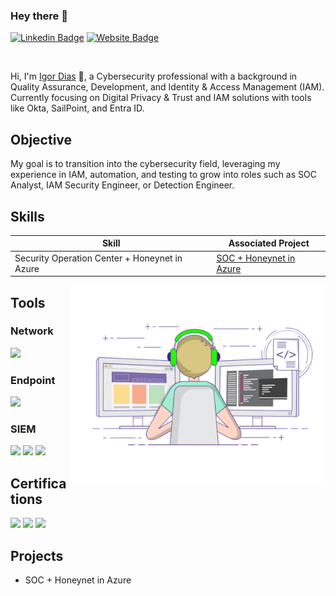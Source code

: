 ### Hey there 👋

[![Linkedin Badge](https://img.shields.io/badge/-LinkedIn-0e76a8?style=flat-square&logo=Linkedin&logoColor=white)](https://linkedin.com/in/igordiasth)
[![Website Badge](https://img.shields.io/badge/Website-3b5998?style=flat-square&logo=google-chrome&logoColor=white)](https://igordiasth.dev)

<br />

Hi, I'm [Igor Dias](https://igordiasth.dev/)  🚀, a Cybersecurity professional with a background in Quality Assurance, Development, and Identity & Access Management (IAM). Currently focusing on Digital Privacy & Trust and IAM solutions with tools like Okta, SailPoint, and Entra ID.

## Objective
My goal is to transition into the cybersecurity field, leveraging my experience in IAM, automation, and testing to grow into roles such as SOC Analyst, IAM Security Engineer, or Detection Engineer.

## Skills
| Skill                                         | Associated Project         |
|-----------------------------------------------|----------------------------|
| Security Operation Center + Honeynet in Azure          | <a href="https://google.com">SOC + Honeynet in Azure</a>|

<img align="right" alt="GIF" src="https://github.com/Igorth/Igorth/blob/master/coding.gif?raw=true" width="408" height="318" />
  
## Tools

### Network
<div>
    <img src="https://img.shields.io/badge/-Wireshark-1679A7?&style=for-the-badge&logo=Wireshark&logoColor=white" />
</div>

### Endpoint
<div>
    <img src="https://img.shields.io/badge/-Microsoft_Defender_for_Endpoint-00A4EF?&style=for-the-badge&logo=Microsoft&logoColor=white" />
</div>

### SIEM
<div>
    <img src="https://img.shields.io/badge/-Microsoft_Sentinel-0078D4?&style=for-the-badge&logo=Microsoft&logoColor=white" />
    <img src="https://img.shields.io/badge/-Splunk-000000?&style=for-the-badge&logo=Splunk&logoColor=white" />
    <img src="https://img.shields.io/badge/-Elastic-005571?&style=for-the-badge&logo=Elastic&logoColor=white" />
</div>

## Certifications
<div>
<img src="https://img.shields.io/badge/-Certified_Professional_PingOne_Advanced_Identity_Cloud-FF0000?&style=for-the-badge&logo=PingIdentity&logoColor=white" />
<img src="https://img.shields.io/badge/-Microsoft_Security%2C_Compliance_%26_Identity_Fundamentals-0078D4?&style=for-the-badge&logo=Microsoft&logoColor=white" />
<img src="https://img.shields.io/badge/-SailPoint_Identity_Security_Professional_Credential-0C2340?&style=for-the-badge&logo=SailPoint&logoColor=white" />
</div>

## Projects
- SOC + Honeynet in Azure

<br />
<br />
